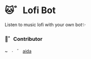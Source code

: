 # 🐱゛Lofi Bot
Listen to music lofi with your own bot✨

### 🥥゛Contributor

~ㅤ<img src="https://avatars.githubusercontent.com/t/5895781?s=500&v=4" alt="." width="17" height="17"/>゛ [aida](https://github.com/orgs/ItzNorii/teams/aida)
